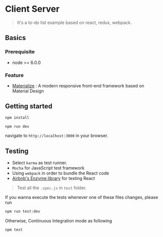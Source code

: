# Client Server
> It's a to-do list example based on react, redux, webpack.

## Basics
### Prerequisite
* node >= 6.0.0

### Feature
* [Materialize](https://github.com/Dogfalo/materialize)
: A modern responsive front-end framework based on Material Design

## Getting started

```sh
npm install

npm run dev
```

navigate to ```http://localhost:3000``` in your browser.

## Testing
* Select ```karma``` as test runner.
* ```Mocha``` for JavaScript test framework
* Using ```webpack``` in order to bundle the React code
* [Airbnb's Enzyme library](https://github.com/airbnb/enzyme) for testing React 

> Test all the ```.spec.js``` in `test` folder.

If you wanna execute the tests whenever one of these files changes, please run 
```sh
npm run test:dev
```

Otherwise, Continuous Integration mode as following
```sh
npm test
```
